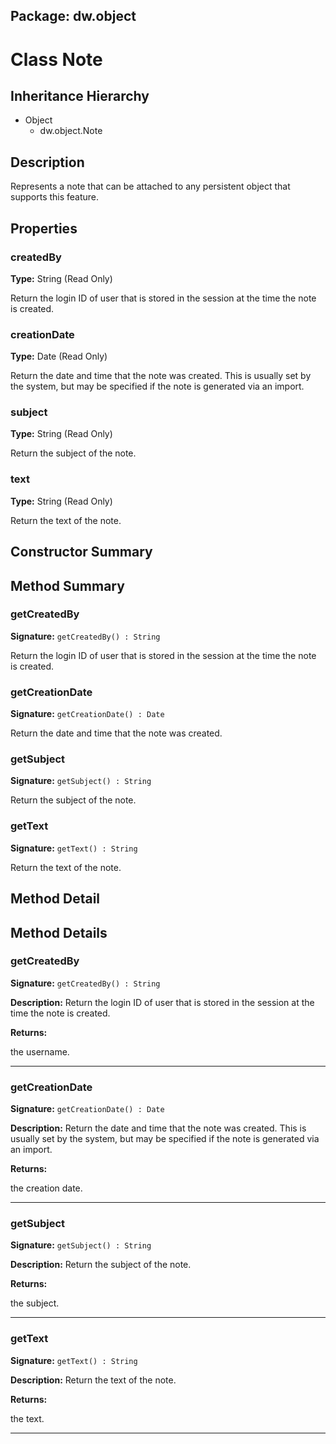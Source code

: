 ## Package: dw.object

# Class Note

## Inheritance Hierarchy

- Object
  - dw.object.Note

## Description

Represents a note that can be attached to any persistent object that supports this feature.

## Properties

### createdBy

**Type:** String (Read Only)

Return the login ID of user that is stored in the session at the time
 the note is created.

### creationDate

**Type:** Date (Read Only)

Return the date and time that the note was created.  This is usually
 set by the system, but may be specified if the note is generated
 via an import.

### subject

**Type:** String (Read Only)

Return the subject of the note.

### text

**Type:** String (Read Only)

Return the text of the note.

## Constructor Summary

## Method Summary

### getCreatedBy

**Signature:** `getCreatedBy() : String`

Return the login ID of user that is stored in the session at the time the note is created.

### getCreationDate

**Signature:** `getCreationDate() : Date`

Return the date and time that the note was created.

### getSubject

**Signature:** `getSubject() : String`

Return the subject of the note.

### getText

**Signature:** `getText() : String`

Return the text of the note.

## Method Detail

## Method Details

### getCreatedBy

**Signature:** `getCreatedBy() : String`

**Description:** Return the login ID of user that is stored in the session at the time the note is created.

**Returns:**

the username.

---

### getCreationDate

**Signature:** `getCreationDate() : Date`

**Description:** Return the date and time that the note was created. This is usually set by the system, but may be specified if the note is generated via an import.

**Returns:**

the creation date.

---

### getSubject

**Signature:** `getSubject() : String`

**Description:** Return the subject of the note.

**Returns:**

the subject.

---

### getText

**Signature:** `getText() : String`

**Description:** Return the text of the note.

**Returns:**

the text.

---